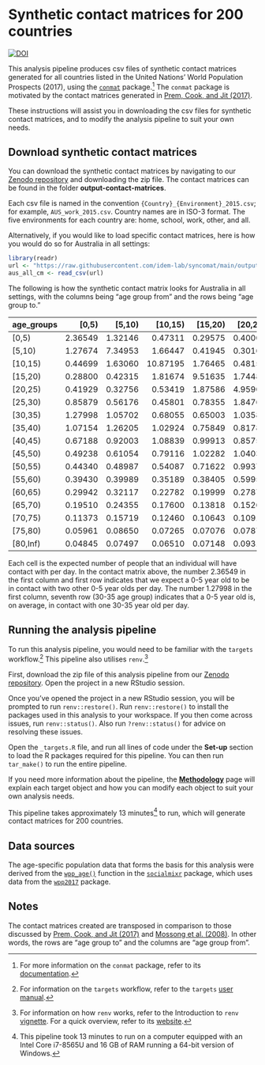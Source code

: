 
<!-- README.md is generated from README.Rmd. Please edit that file -->

# Synthetic contact matrices for 200 countries

<!-- badges: start -->

[![DOI](https://zenodo.org/badge/770713133.svg)](https://zenodo.org/doi/10.5281/zenodo.11365942)
<!-- badges: end -->

This analysis pipeline produces csv files of synthetic contact matrices
generated for all countries listed in the United Nations’ World
Population Prospects (2017), using the
[`conmat`](https://github.com/idem-lab/conmat) package.[^1] The `conmat`
package is motivated by the contact matrices generated in [Prem, Cook,
and Jit (2017)](https://doi.org/10.1371/journal.pcbi.1005697).

These instructions will assist you in downloading the csv files for
synthetic contact matrices, and to modify the analysis pipeline to suit
your own needs.

## Download synthetic contact matrices

You can download the synthetic contact matrices by navigating to our
[Zenodo repository](https://zenodo.org/records/11365943) and downloading
the zip file. The contact matrices can be found in the folder
**output-contact-matrices**.

Each csv file is named in the convention
`{Country}_{Environment}_2015.csv`; for example, `AUS_work_2015.csv`.
Country names are in ISO-3 format. The five environments for each
country are: home, school, work, other, and all.

Alternatively, if you would like to load specific contact matrices, here
is how you would do so for Australia in all settings:

``` r
library(readr)
url <- "https://raw.githubusercontent.com/idem-lab/syncomat/main/output-contact-matrices/AUS_all_2015.csv"
aus_all_cm <- read_csv(url)
```

The following is how the synthetic contact matrix looks for Australia in
all settings, with the columns being “age group from” and the rows being
“age group to.”

| age_groups |  \[0,5) | \[5,10) | \[10,15) | \[15,20) | \[20,25) | \[25,30) | \[30,35) | \[35,40) | \[40,45) | \[45,50) | \[50,55) | \[55,60) | \[60,65) | \[65,70) | \[70,75) | \[75,80) | \[80,Inf) |
|:-----------|--------:|--------:|---------:|---------:|---------:|---------:|---------:|---------:|---------:|---------:|---------:|---------:|---------:|---------:|---------:|---------:|----------:|
| \[0,5)     | 2.36549 | 1.32146 |  0.47311 |  0.29575 |  0.40005 |  0.77449 |  1.15301 |  0.99993 |  0.64134 |  0.47867 |  0.44268 |  0.41760 |  0.35185 |  0.26851 |  0.19701 |  0.13537 |   0.07686 |
| \[5,10)    | 1.27674 | 7.34953 |  1.66447 |  0.41945 |  0.30169 |  0.48904 |  0.91914 |  1.13686 |  0.84775 |  0.57294 |  0.47211 |  0.40883 |  0.36431 |  0.32358 |  0.26286 |  0.18962 |   0.11482 |
| \[10,15)   | 0.44699 | 1.63060 | 10.87195 |  1.76465 |  0.48154 |  0.39025 |  0.57920 |  0.90744 |  0.98157 |  0.72667 |  0.51018 |  0.35212 |  0.25293 |  0.22886 |  0.20394 |  0.15588 |   0.09758 |
| \[15,20)   | 0.28800 | 0.42315 |  1.81674 |  9.51635 |  1.74482 |  0.68813 |  0.57022 |  0.68927 |  0.92875 |  0.96830 |  0.69633 |  0.39610 |  0.22885 |  0.18520 |  0.17954 |  0.15649 |   0.11044 |
| \[20,25)   | 0.41929 | 0.32756 |  0.53419 |  1.87586 |  4.95907 |  1.74664 |  0.97801 |  0.79992 |  0.85797 |  1.06005 |  1.03984 |  0.66555 |  0.34331 |  0.22024 |  0.19820 |  0.18753 |   0.15496 |
| \[25,30)   | 0.85879 | 0.56176 |  0.45801 |  0.78355 |  1.84767 |  3.01242 |  1.71204 |  1.09817 |  0.91736 |  0.96623 |  1.09704 |  0.96923 |  0.58925 |  0.32092 |  0.22601 |  0.19945 |   0.18568 |
| \[30,35)   | 1.27998 | 1.05702 |  0.68055 |  0.65003 |  1.03589 |  1.71400 |  2.39046 |  1.54667 |  1.05167 |  0.91530 |  0.91991 |  0.94739 |  0.80838 |  0.50495 |  0.28419 |  0.19238 |   0.18528 |
| \[35,40)   | 1.07154 | 1.26205 |  1.02924 |  0.75849 |  0.81787 |  1.06129 |  1.49302 |  2.01722 |  1.37952 |  0.99688 |  0.84227 |  0.76306 |  0.75673 |  0.67159 |  0.42916 |  0.22866 |   0.18398 |
| \[40,45)   | 0.67188 | 0.92003 |  1.08839 |  0.99913 |  0.85758 |  0.86669 |  0.99245 |  1.34863 |  1.75816 |  1.26520 |  0.89163 |  0.66054 |  0.56228 |  0.60097 |  0.55999 |  0.33882 |   0.21542 |
| \[45,50)   | 0.49238 | 0.61054 |  0.79116 |  1.02282 |  1.04038 |  0.89635 |  0.84813 |  0.95692 |  1.24230 |  1.60706 |  1.14430 |  0.69300 |  0.47216 |  0.43510 |  0.49951 |  0.45012 |   0.30138 |
| \[50,55)   | 0.44340 | 0.48987 |  0.54087 |  0.71622 |  0.99373 |  0.99096 |  0.83001 |  0.78726 |  0.85249 |  1.11424 |  1.51131 |  0.97152 |  0.54348 |  0.39952 |  0.39560 |  0.45260 |   0.42315 |
| \[55,60)   | 0.39430 | 0.39989 |  0.35189 |  0.38405 |  0.59958 |  0.82532 |  0.80580 |  0.67234 |  0.59534 |  0.63611 |  0.91582 |  1.30405 |  0.80135 |  0.48014 |  0.39168 |  0.39196 |   0.46427 |
| \[60,65)   | 0.29942 | 0.32117 |  0.22782 |  0.19999 |  0.27875 |  0.45223 |  0.61969 |  0.60094 |  0.45676 |  0.39061 |  0.46175 |  0.72225 |  1.07536 |  0.70064 |  0.46088 |  0.35168 |   0.35169 |
| \[65,70)   | 0.19510 | 0.24355 |  0.17600 |  0.13818 |  0.15268 |  0.21028 |  0.33049 |  0.45536 |  0.41681 |  0.30733 |  0.28981 |  0.36947 |  0.59820 |  0.98187 |  0.65803 |  0.34134 |   0.22572 |
| \[70,75)   | 0.11373 | 0.15719 |  0.12460 |  0.10643 |  0.10916 |  0.11766 |  0.14778 |  0.23118 |  0.30857 |  0.28031 |  0.22799 |  0.23946 |  0.31263 |  0.52279 |  0.84829 |  0.43245 |   0.19277 |
| \[75,80)   | 0.05961 | 0.08650 |  0.07265 |  0.07076 |  0.07879 |  0.07920 |  0.07631 |  0.09396 |  0.14241 |  0.19268 |  0.19897 |  0.18279 |  0.18197 |  0.20686 |  0.32988 |  0.46024 |   0.18492 |
| \[80,Inf)  | 0.04845 | 0.07497 |  0.06510 |  0.07148 |  0.09319 |  0.10554 |  0.10520 |  0.10821 |  0.12961 |  0.18467 |  0.26628 |  0.30992 |  0.26048 |  0.19581 |  0.21048 |  0.26470 |   0.18688 |

Each cell is the expected number of people that an individual will have
contact with per day. In the contact matrix above, the number 2.36549 in
the first column and first row indicates that we expect a 0-5 year old
to be in contact with two other 0-5 year olds per day. The number
1.27998 in the first column, seventh row (30-35 age group) indicates
that a 0-5 year old is, on average, in contact with one 30-35 year old
per day.

## Running the analysis pipeline

To run this analysis pipeline, you would need to be familiar with the
`targets` workflow.[^2] This pipeline also utilises `renv`.[^3]

First, download the zip file of this analysis pipeline from our [Zenodo
repository](https://zenodo.org/records/11365943). Open the project in a
new RStudio session.

Once you’ve opened the project in a new RStudio session, you will be
prompted to run `renv::restore()`. Run `renv::restore()` to install the
packages used in this analysis to your workspace. If you then come
across issues, run `renv::status()`. Also run `?renv::status()` for
advice on resolving these issues.

Open the `_targets.R` file, and run all lines of code under the
**Set-up** section to load the R packages required for this pipeline.
You can then run `tar_make()` to run the entire pipeline.

If you need more information about the pipeline, the
[**Methodology**](https://github.com/idem-lab/syncomat/blob/main/Methodology.md)
page will explain each target object and how you can modify each object
to suit your own analysis needs.

This pipeline takes approximately 13 minutes[^4] to run, which will
generate contact matrices for 200 countries.

## Data sources

The age-specific population data that forms the basis for this analysis
were derived from the
[`wpp_age()`](https://epiforecasts.io/socialmixr/reference/wpp_age.html)
function in the [`socialmixr`](https://epiforecasts.io/socialmixr/)
package, which uses data from the
[`wpp2017`](https://cran.r-project.org/web/packages/wpp2017/index.html)
package.

## Notes

The contact matrices created are transposed in comparison to those
discussed by [Prem, Cook, and Jit
(2017)](https://doi.org/10.1371/journal.pcbi.1005697) and [Mossong et
al. (2008)](https://doi.org/10.1371/journal.pmed.0050074). In other
words, the rows are “age group to” and the columns are “age group from”.

[^1]: For more information on the `conmat` package, refer to its
    [documentation](https://idem-lab.github.io/conmat/dev/index.html).

[^2]: For information on the `targets` workflow, refer to the `targets`
    [user manual](https://books.ropensci.org/targets/).

[^3]: For information on how `renv` works, refer to the Introduction to
    `renv`
    [vignette](https://rstudio.github.io/renv/articles/renv.html). For a
    quick overview, refer to its
    [website](https://rstudio.github.io/renv/index.html).

[^4]: This pipeline took 13 minutes to run on a computer equipped with
    an Intel Core i7-8565U and 16 GB of RAM running a 64-bit version of
    Windows.
